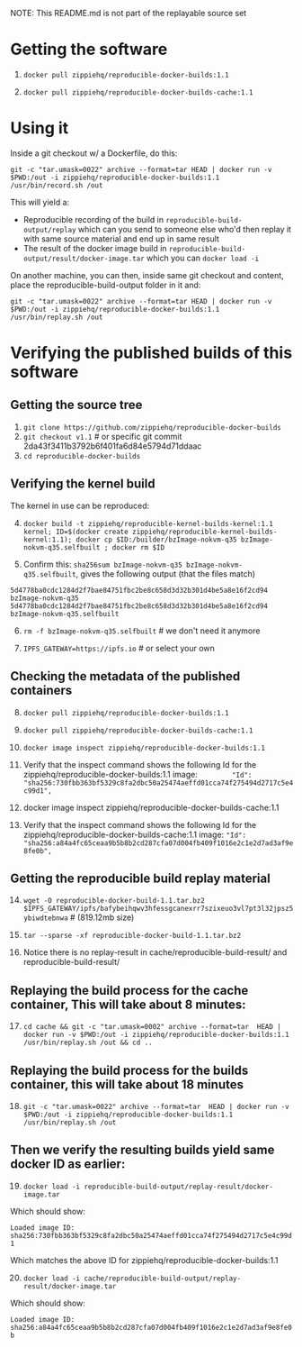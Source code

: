 
NOTE: This README.md is not part of the replayable source set

# Getting the software

1. `docker pull zippiehq/reproducible-docker-builds:1.1`

2. `docker pull zippiehq/reproducible-docker-builds-cache:1.1`

# Using it

Inside a git checkout w/ a Dockerfile, do this:

`git -c "tar.umask=0022" archive --format=tar HEAD | docker run -v $PWD:/out -i zippiehq/reproducible-docker-builds:1.1 /usr/bin/record.sh /out`

This will yield a:
- Reproducible recording of the build in `reproducible-build-output/replay` which can you send to someone else who'd then replay it with same source material and end up in same result
- The result of the docker image build in `reproducible-build-output/result/docker-image.tar` which you can `docker load -i`

On another machine, you can then, inside same git checkout and content, place the reproducible-build-output folder in it and:

`git -c "tar.umask=0022" archive --format=tar HEAD | docker run -v $PWD:/out -i zippiehq/reproducible-docker-builds:1.1 /usr/bin/replay.sh /out`

# Verifying the published builds of this software

## Getting the source tree
1. `git clone https://github.com/zippiehq/reproducible-docker-builds`
2. `git checkout v1.1` # or specific git commit 2da43f3411b3792b6f401fa6d84e5794d71ddaac
3. `cd reproducible-docker-builds`

## Verifying the kernel build

The kernel in use can be reproduced:

4. `docker build -t zippiehq/reproducible-kernel-builds-kernel:1.1 kernel; ID=$(docker create zippiehq/reproducible-kernel-builds-kernel:1.1); docker cp $ID:/builder/bzImage-nokvm-q35 bzImage-nokvm-q35.selfbuilt ; docker rm $ID`

5. Confirm this: `sha256sum bzImage-nokvm-q35 bzImage-nokvm-q35.selfbuilt`, gives the following output (that the files match)

`5d4778ba0cdc1284d2f7bae84751fbc2be8c658d3d32b301d4be5a8e16f2cd94 bzImage-nokvm-q35
5d4778ba0cdc1284d2f7bae84751fbc2be8c658d3d32b301d4be5a8e16f2cd94 bzImage-nokvm-q35.selfbuilt`

6. `rm -f bzImage-nokvm-q35.selfbuilt` # we don't need it anymore

7. `IPFS_GATEWAY=https://ipfs.io`   # or select your own

## Checking the metadata of the published containers

8. `docker pull zippiehq/reproducible-docker-builds:1.1`

9. `docker pull zippiehq/reproducible-docker-builds-cache:1.1`

10. `docker image inspect zippiehq/reproducible-docker-builds:1.1`
11. Verify that the inspect command shows the following Id for the zippiehq/reproducible-docker-builds:1.1 image:
     `         "Id": "sha256:730fbb363bf5329c8fa2dbc50a25474aeffd01cca74f275494d2717c5e4c99d1", `

12. docker image inspect zippiehq/reproducible-docker-builds-cache:1.1

13. Verify that the inspect command shows the following Id for the zippiehq/reproducible-docker-builds-cache:1.1 image:
     ` "Id": "sha256:a84a4fc65ceaa9b5b8b2cd287cfa07d004fb409f1016e2c1e2d7ad3af9e8fe0b", `

## Getting the reproducible build replay material

14. `wget -O reproducible-docker-build-1.1.tar.bz2 $IPFS_GATEWAY/ipfs/bafybeihqwv3hfessgcanexrr7szixeuo3vl7pt3l32jpsz5ybiwdtebnwa` # (819.12mb size)

15. `tar --sparse -xf reproducible-docker-build-1.1.tar.bz2`

16. Notice there is no replay-result in cache/reproducible-build-result/ and reproducible-build-result/


## Replaying the build process for the cache container, This will take about 8 minutes:

17. `cd cache && git -c "tar.umask=0002" archive --format=tar  HEAD | docker run -v $PWD:/out -i zippiehq/reproducible-docker-builds:1.1 /usr/bin/replay.sh /out && cd ..`

## Replaying the build process for the builds container, this will take about 18 minutes

18. `git -c "tar.umask=0022" archive --format=tar  HEAD | docker run -v $PWD:/out -i zippiehq/reproducible-docker-builds:1.1 /usr/bin/replay.sh /out`

## Then we verify the resulting builds yield same docker ID as earlier:

19. `docker load -i reproducible-build-output/replay-result/docker-image.tar`

Which should show:

`Loaded image ID: sha256:730fbb363bf5329c8fa2dbc50a25474aeffd01cca74f275494d2717c5e4c99d1`

Which matches the above ID for zippiehq/reproducible-docker-builds:1.1

20. `docker load -i cache/reproducible-build-output/replay-result/docker-image.tar`

Which should show:

`Loaded image ID: sha256:a84a4fc65ceaa9b5b8b2cd287cfa07d004fb409f1016e2c1e2d7ad3af9e8fe0b`


